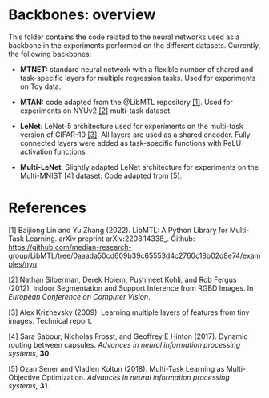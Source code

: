 # Backbones: overview

This folder contains the code related to the neural networks used as a backbone in the experiments performed on the different datasets. Currently, the following backbones:

- **MTNET:** standard neural network with a flexible number of shared and task-specific layers for multiple regression tasks. Used for experiments on Toy data.  

- **MTAN:** code adapted from the @LibMTL repository [[1]](#1). Used for experiments on NYUv2 [[2]](#2) multi-task dataset. 

- **LeNet**: LeNet-5 architecture used for experiments on the multi-task version of CIFAR-10 [[3]](#3). All layers are used as a shared encoder. Fully connected layers were added as task-specific functions with ReLU activation functions.

- **Multi-LeNet**: Slightly adapted LeNet architecture for experiments on the Multi-MNIST [[4]](#4) dataset. Code adapted from [[5]](#5). 


# References

<a id="1">[1]</a> 
Baijiong Lin and Yu Zhang (2022). 
LibMTL: A Python Library for Multi-Task Learning. 
arXiv preprint arXiv:2203.14338_.
Github: https://github.com/median-research-group/LibMTL/tree/0aaada50cd609b39c65553d4c2760c18b02d8e74/examples/nyu 

<a id="2">[2]</a> 
Nathan Silberman, Derek Hoiem, Pushmeet Kohli, and Rob Fergus (2012). 
Indoor Segmentation and Support Inference from RGBD Images. 
In *European Conference on Computer Vision*.

<a id="3">[3]</a> 
Alex Krizhevsky (2009). 
Learning multiple layers of features from tiny images. 
Technical report. 

<a id="4">[4]</a> 
Sara Sabour, Nicholas Frosst, and Geoffrey E Hinton (2017).
Dynamic routing between capsules. 
*Advances in neural information processing systems*, **30**. 

<a id="5">[5]</a> 
Ozan Sener and Vladlen Koltun (2018).
Multi-Task Learning as Multi-Objective Optimization. 
*Advances in neural information processing systems*, **31**. 

